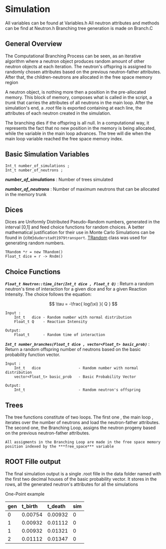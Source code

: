 # Simulation

All variables can be found at Variables.h
All neutron attributes and methods can be find at Neutron.h
Branching tree generation is made on Branch.C

## General Overview

The Computational Branching Process can be seen, as an iterative algorithm where a neutron object produces random amount of other neutron objects at each iteration. The neutron's offspring is assigned to randomly chosen attributes based on the previous neutron-father attributes. After that, the children-neutrons are allocated in the free space memory region

 A neutron object, is nothing more then a position in the pre-allocated memory. This block of memory, composes what is called in the script, a *trunk* that carries the attributes of all neutrons in the main loop. After the simulation's end, a *.root* file is exported containing at each line, the attributes of each neutron created in the simulation.

 The branching dies if the offspring is all null. In a computational way, it represents the fact that no new position in the memory is being allocated, while the variable in the main loop advances. The tree will die when the main loop variable reached the free space memory index.

 ## Basic Simulation Variables

 ```{code}
Int_t number_of_simulations ; 
Int_t number_of_neutrons ; 
```

***number_of_simulations*** : Number of trees simulated

***number_of_neutrons*** : Number of maximum neutrons that can be allocated in the memory trunk

## Dices

Dices are Uniformly Distributed Pseudo-Random numbers, generated in the interval [0,1] and feed choice functions for random choices. A better mathematical justification for their use in Monte Carlo Simulations can be found in {cite}`duderstadt1979transport`. [TRandom](https://root.cern.ch/doc/master/classTRandom.html) class was used for generating random numbers.

```{code}
TRandom *r = new TRandom()
Float_t dice = r -> Rndm()
```


## Choice Functions

***`Float_t Neutron::time_iter(Int_t dice , Float_t Q)`*** : Return a random neutron's time of interaction for a given dice and for a given Reaction Intensity. The choice follows the equation: 

$$ \tau = -\frac{ log(\xi) }{ Q } $$

<p align="center">
    
    Input :
        Int_t   dice - Random number with normal distribution
        Float_t Q    - Reaction Intensity

    Output:
        Float_t      - Random time of interaction
</p>

***`Int_t number_branches(Float_t dice , vector<Float_t> basic_prob)`*** : Return a random offspring number of neutrons based on the basic probability function vector.

<p align="center">
    
    Input :
        Int_t   dice                 - Random number with normal distribution
        vector<Float_t> basic_prob   - Basic Probability Vector

    Output:
        Int_t                        - Random neutron's offspring 
</p>

## Trees

The tree functions constitute of two loops. The first one , the main loop , iterates over the number of neutrons and load the neutron-father attributes. The second one, the Branching Loop, assigns the neutron progeny based on the previous neutron-father attributes. 

```{note}
All assigments in the Branching Loop are made in the free space memory position indexed by the ***free_space*** variable
```

## ROOT Fille output

The final simulation output is a single .root fille in the data folder named with the first two decimal houses of the basic probability vector. It stores in the rows, all the generated neutron's attributes for all the simulations

One-Point example

| gen  | t_birth | t_death | sim  |
| :--- | :------ | :------ | :--- |
| 0    | 0.00754 | 0.00932 | 0    |
| 1    | 0.00932 | 0.01112 | 0    |
| 1    | 0.00932 | 0.01321 | 0    |
| 2    | 0.01112 | 0.01347 | 0    |
